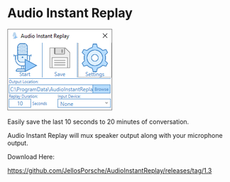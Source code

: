 # Audio Instant Replay

![GitHub Logo](https://github.com/JellosPorsche/AudioInstantReplay/blob/master/AudioInstantReplay/Resources/UI.png)

Easily save the last 10 seconds to 20 minutes of conversation.

Audio Instant Replay will mux speaker output along with your microphone output.

Download Here:

https://github.com/JellosPorsche/AudioInstantReplay/releases/tag/1.3
